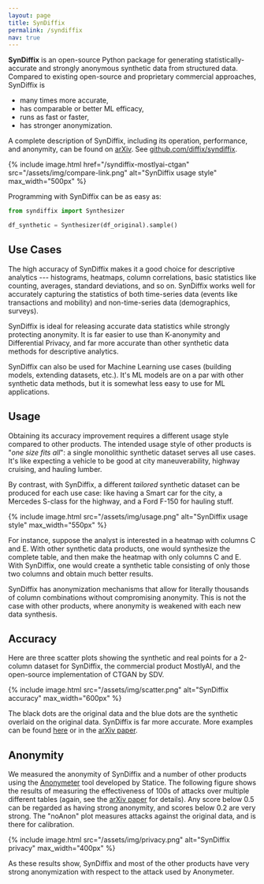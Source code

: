 ```yaml
---
layout: page
title: SynDiffix
permalink: /syndiffix
nav: true
---
```


**SynDiffix** is an open-source Python package for generating statistically-accurate and strongly anonymous synthetic data from structured data. Compared to existing open-source and proprietary commercial approaches, SynDiffix is

- many times more accurate,
- has comparable or better ML efficacy,
- runs as fast or faster,
- has stronger anonymization.

A complete description of SynDiffix, including its operation, performance, and anonymity, can be found on [arXiv](https://arxiv.org/abs/2311.09628). See [github.com/diffix/syndiffix](https://github.com/diffix/syndiffix).

{% include image.html href="/syndiffix-mostlyai-ctgan" src="/assets/img/compare-link.png" alt="SynDiffix usage style" max_width="500px" %}

Programming with SynDiffix can be as easy as:

```py
from syndiffix import Synthesizer

df_synthetic = Synthesizer(df_original).sample()
```

## Use Cases

The high accuracy of SynDiffix makes it a good choice for descriptive analytics --- histograms, heatmaps, column correlations, basic statistics like counting, averages, standard deviations, and so on. SynDiffix works well for accurately capturing the statistics of both time-series data (events like transactions and mobility) and non-time-series data (demographics, surveys).

SynDiffix is ideal for releasing accurate data statistics while strongly protecting anonymity. It is far easier to use than K-anonymity and Differential Privacy, and far more accurate than other synthetic data methods for descriptive analytics.

SynDiffix can also be used for Machine Learning use cases (building models, extending datasets, etc.). It's ML models are on a par with other synthetic data methods, but it is somewhat less easy to use for ML applications.

## Usage

Obtaining its accuracy improvement requires a different usage style compared to other products. The intended usage style of other products is "*one size fits all*": a single monolithic synthetic dataset serves all use cases. It's like expecting a vehicle to be good at city maneuverability, highway cruising, and hauling lumber.

By contrast, with SynDiffix, a different *tailored* synthetic dataset can be produced for each use case: like having a Smart car for the city, a Mercedes S-class for the highway, and a Ford F-150 for hauling stuff.

{% include image.html src="/assets/img/usage.png" alt="SynDiffix usage style" max_width="550px" %}

For instance, suppose the analyst is interested in a heatmap with columns C and E. With other synthetic data products, one would synthesize the complete table, and then make the heatmap with only columns C and E. With SynDiffix, one would create a synthetic table consisting of only those two columns and obtain much better results.

SynDiffix has anonymization mechanisms that allow for literally thousands of column combinations without compromising anonymity. This is not the case with other products, where anonymity is weakened with each new data synthesis.

## Accuracy

Here are three scatter plots showing the synthetic and real points for a 2-column dataset for SynDiffix, the commercial product MostlyAI, and the open-source implementation of CTGAN by SDV.

{% include image.html src="/assets/img/scatter.png" alt="SynDiffix accuracy" max_width="600px" %}

The black dots are the original data and the blue dots are the synthetic overlaid on the original data. SynDiffix is far more accurate. More examples can be found [here](/syndiffix-mostlyai-ctgan) or in the [arXiv paper](https://arxiv.org/abs/2311.09628).

## Anonymity

We measured the anonymity of SynDiffix and a number of other products using the [Anonymeter](https://github.com/statice/anonymeter) tool developed by Statice. The following figure shows the results of measuring the effectiveness of 100s of attacks over multiple different tables (again, see the [arXiv paper](https://arxiv.org/abs/2311.09628) for details). Any score below 0.5 can be regarded as having strong anonymity, and scores below 0.2 are very strong. The "noAnon" plot measures attacks against the original data, and is there for calibration.

{% include image.html src="/assets/img/privacy.png" alt="SynDiffix privacy" max_width="400px" %}

As these results show, SynDiffix and most of the other products have very strong anonymization with respect to the attack used by Anonymeter.